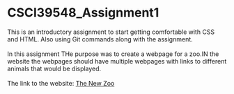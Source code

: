 # CSCI39548_Assignment1
This is an introductory assignment to start getting comfortable with CSS and HTML. Also using Git commands along with the assignment. <br/><br/>
In this assignment THe purpose was to create a webpage for a zoo.IN the website the webpages should have multiple webpages with links to different animals that would be displayed.<br/><br/>
The link to the website: [The New Zoo](https://shihabislam789.github.io/CSCI39548_Assignment1/basic-website.html)
